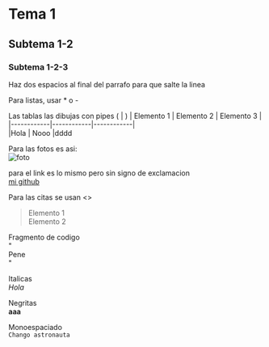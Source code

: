 # Tema 1
## Subtema 1-2
### Subtema 1-2-3

Haz dos espacios al final del parrafo para que salte la linea

Para listas, usar * o -

Las tablas las dibujas con pipes ( | ) 
| Elemento 1 | Elemento 2 | Elemento 3 |
|------------|------------|------------|  
|Hola       | Nooo      |dddd

Para las fotos es asi:  
![foto](https://encrypted-tbn2.gstatic.com/images?q=tbn:ANd9GcQt8x85xv2OqQ3QYs6uDTeXh8YYc7KE8X53r8jMLVALHJI-JsXjhTRT3lZaJtidjhS7KuSrjoFT1I87Vn-eXiPDPA)

para el link es lo mismo pero sin signo de exclamacion  
[mi github](https://github.com/m1lksk1ttles)

Para las citas se usan <>
>Elemento 1  
>Elemento 2

Fragmento de codigo  
"  
Pene  
"  

Italicas    
*Hola*

Negritas   
**aaa** 

Monoespaciado   
`Chango astronauta`